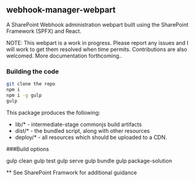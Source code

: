 
## webhook-manager-webpart

A SharePoint Webhook administration webpart built using the SharePoint Framework (SPFX) and React. 

NOTE: This webpart is a work in progress.  Please report any issues and I will work to get them resolved when time permits. Contributions are also welcomed.  More documentation forthcoming..

### Building the code

```bash
git clone the repo
npm i
npm i -g gulp
gulp
```

This package produces the following:

* lib/* - intermediate-stage commonjs build artifacts
* dist/* - the bundled script, along with other resources
* deploy/* - all resources which should be uploaded to a CDN.

###Build options

gulp clean 
gulp test 
gulp serve 
gulp bundle
gulp package-solution 

** See SharePoint Framwork for additional guidance



